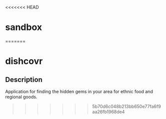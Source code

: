 <<<<<<< HEAD
# sandbox
=======
# dishcovr

## Description

Application for finding the hidden gems in your area for ethnic food and regional goods.
>>>>>>> 5b70d6c048b213bb650e77fa6f9aa26fb1968de4

